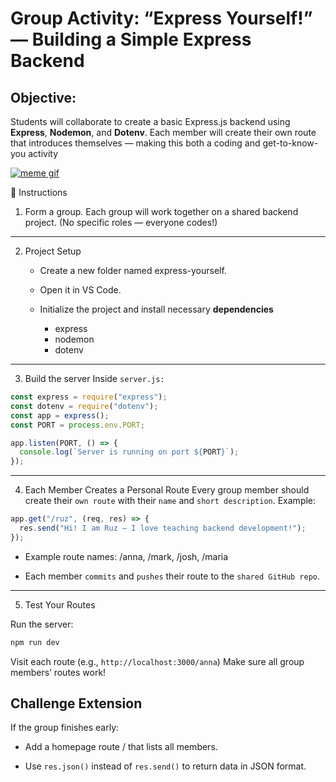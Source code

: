 # Group Activity: “Express Yourself!” — Building a Simple Express Backend

## Objective:

Students will collaborate to create a basic Express.js backend using **Express**, **Nodemon**, and **Dotenv**. Each member will create their own route that introduces themselves — making this both a coding and get-to-know-you activity

[![meme gif](https://media1.giphy.com/media/v1.Y2lkPTc5MGI3NjExNXFiOTJhY213ZHlraXBrNDVrOGZiNXF4b2x4cDlxc2tiYWFmc3lxNyZlcD12MV9pbnRlcm5hbF9naWZfYnlfaWQmY3Q9Zw/111ebonMs90YLu/giphy.gif)](https://media1.giphy.com/media/v1.Y2lkPTc5MGI3NjExNXFiOTJhY213ZHlraXBrNDVrOGZiNXF4b2x4cDlxc2tiYWFmc3lxNyZlcD12MV9pbnRlcm5hbF9naWZfYnlfaWQmY3Q9Zw/111ebonMs90YLu/giphy.gif)

🧩 Instructions

1. Form a group.
   Each group will work together on a shared backend project.
   (No specific roles — everyone codes!)

---

2. Project Setup

   - Create a new folder named express-yourself.

   - Open it in VS Code.

   - Initialize the project and install necessary **dependencies**
     - express
     - nodemon
     - dotenv

---

3. Build the server
   Inside `server.js:`

```javascript
const express = require("express");
const dotenv = require("dotenv");
const app = express();
const PORT = process.env.PORT;

app.listen(PORT, () => {
  console.log(`Server is running on port ${PORT}`);
});
```

---

4. Each Member Creates a Personal Route
   Every group member should create their `own route` with their `name` and `short description`.
   Example:

```javascript
app.get("/ruz", (req, res) => {
  res.send("Hi! I am Ruz — I love teaching backend development!");
});
```

- Example route names: /anna, /mark, /josh, /maria

- Each member `commits` and `pushes` their route to the `shared GitHub repo`.

---

5. Test Your Routes

Run the server:

```bash
npm run dev
```

Visit each route (e.g., `http://localhost:3000/anna`)
Make sure all group members’ routes work!

## Challenge Extension

If the group finishes early:

- Add a homepage route / that lists all members.

- Use `res.json()` instead of `res.send()` to return data in JSON format.

